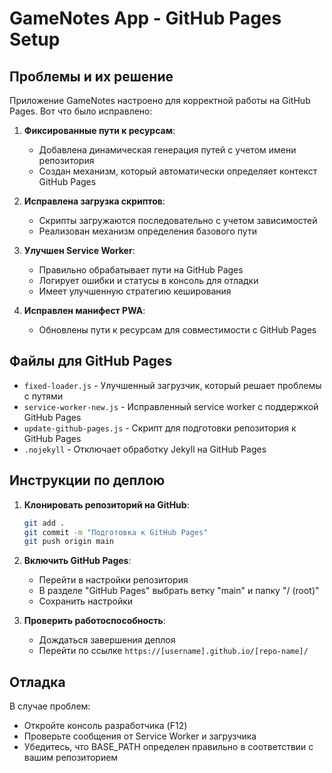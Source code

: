 # GameNotes App - GitHub Pages Setup

## Проблемы и их решение

Приложение GameNotes настроено для корректной работы на GitHub Pages. Вот что было исправлено:

1. **Фиксированные пути к ресурсам**:
   - Добавлена динамическая генерация путей с учетом имени репозитория
   - Создан механизм, который автоматически определяет контекст GitHub Pages

2. **Исправлена загрузка скриптов**:
   - Скрипты загружаются последовательно с учетом зависимостей
   - Реализован механизм определения базового пути

3. **Улучшен Service Worker**:
   - Правильно обрабатывает пути на GitHub Pages
   - Логирует ошибки и статусы в консоль для отладки
   - Имеет улучшенную стратегию кеширования

4. **Исправлен манифест PWA**:
   - Обновлены пути к ресурсам для совместимости с GitHub Pages

## Файлы для GitHub Pages

- `fixed-loader.js` - Улучшенный загрузчик, который решает проблемы с путями
- `service-worker-new.js` - Исправленный service worker с поддержкой GitHub Pages
- `update-github-pages.js` - Скрипт для подготовки репозитория к GitHub Pages
- `.nojekyll` - Отключает обработку Jekyll на GitHub Pages

## Инструкции по деплою

1. **Клонировать репозиторий на GitHub**:
   ```bash
   git add .
   git commit -m "Подготовка к GitHub Pages"
   git push origin main
   ```

2. **Включить GitHub Pages**:
   - Перейти в настройки репозитория
   - В разделе "GitHub Pages" выбрать ветку "main" и папку "/ (root)"
   - Сохранить настройки

3. **Проверить работоспособность**:
   - Дождаться завершения деплоя
   - Перейти по ссылке `https://[username].github.io/[repo-name]/`

## Отладка

В случае проблем:
- Откройте консоль разработчика (F12)
- Проверьте сообщения от Service Worker и загрузчика
- Убедитесь, что BASE_PATH определен правильно в соответствии с вашим репозиторием
